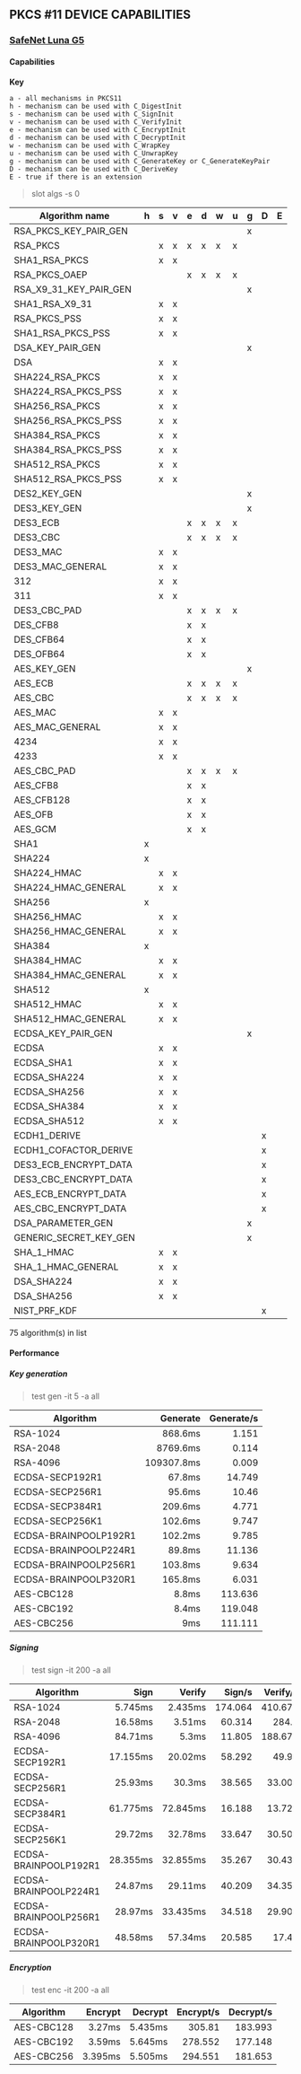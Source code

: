 **PKCS #11 DEVICE CAPABILITIES**
---

### [SafeNet Luna G5](http://www.safenet-inc.com/data-encryption/hardware-security-modules-hsms/luna-hsms-key-management/luna-G5-usb-attached-hsm/)
#### Capabilities
**Key**

    a - all mechanisms in PKCS11
    h - mechanism can be used with C_DigestInit
    s - mechanism can be used with C_SignInit
    v - mechanism can be used with C_VerifyInit
    e - mechanism can be used with C_EncryptInit
    d - mechanism can be used with C_DecryptInit
    w - mechanism can be used with C_WrapKey
    u - mechanism can be used with C_UnwrapKey
    g - mechanism can be used with C_GenerateKey or C_GenerateKeyPair
    D - mechanism can be used with C_DeriveKey
    E - true if there is an extension

> slot algs -s 0

| Algorithm name            | h | s | v | e | d | w | u | g | D | E |
|---------------------------|---|---|---|---|---|---|---|---|---|---|
| RSA_PKCS_KEY_PAIR_GEN     |   |   |   |   |   |   |   | x |   |   |
| RSA_PKCS                  |   | x | x | x | x | x | x |   |   |   |
| SHA1_RSA_PKCS             |   | x | x |   |   |   |   |   |   |   |
| RSA_PKCS_OAEP             |   |   |   | x | x | x | x |   |   |   |
| RSA_X9_31_KEY_PAIR_GEN    |   |   |   |   |   |   |   | x |   |   |
| SHA1_RSA_X9_31            |   | x | x |   |   |   |   |   |   |   |
| RSA_PKCS_PSS              |   | x | x |   |   |   |   |   |   |   |
| SHA1_RSA_PKCS_PSS         |   | x | x |   |   |   |   |   |   |   |
| DSA_KEY_PAIR_GEN          |   |   |   |   |   |   |   | x |   |   |
| DSA                       |   | x | x |   |   |   |   |   |   |   |
| SHA224_RSA_PKCS           |   | x | x |   |   |   |   |   |   |   |
| SHA224_RSA_PKCS_PSS       |   | x | x |   |   |   |   |   |   |   |
| SHA256_RSA_PKCS           |   | x | x |   |   |   |   |   |   |   |
| SHA256_RSA_PKCS_PSS       |   | x | x |   |   |   |   |   |   |   |
| SHA384_RSA_PKCS           |   | x | x |   |   |   |   |   |   |   |
| SHA384_RSA_PKCS_PSS       |   | x | x |   |   |   |   |   |   |   |
| SHA512_RSA_PKCS           |   | x | x |   |   |   |   |   |   |   |
| SHA512_RSA_PKCS_PSS       |   | x | x |   |   |   |   |   |   |   |
| DES2_KEY_GEN              |   |   |   |   |   |   |   | x |   |   |
| DES3_KEY_GEN              |   |   |   |   |   |   |   | x |   |   |
| DES3_ECB                  |   |   |   | x | x | x | x |   |   |   |
| DES3_CBC                  |   |   |   | x | x | x | x |   |   |   |
| DES3_MAC                  |   | x | x |   |   |   |   |   |   |   |
| DES3_MAC_GENERAL          |   | x | x |   |   |   |   |   |   |   |
| 312                       |   | x | x |   |   |   |   |   |   |   |
| 311                       |   | x | x |   |   |   |   |   |   |   |
| DES3_CBC_PAD              |   |   |   | x | x | x | x |   |   |   |
| DES_CFB8                  |   |   |   | x | x |   |   |   |   |   |
| DES_CFB64                 |   |   |   | x | x |   |   |   |   |   |
| DES_OFB64                 |   |   |   | x | x |   |   |   |   |   |
| AES_KEY_GEN               |   |   |   |   |   |   |   | x |   |   |
| AES_ECB                   |   |   |   | x | x | x | x |   |   |   |
| AES_CBC                   |   |   |   | x | x | x | x |   |   |   |
| AES_MAC                   |   | x | x |   |   |   |   |   |   |   |
| AES_MAC_GENERAL           |   | x | x |   |   |   |   |   |   |   |
| 4234                      |   | x | x |   |   |   |   |   |   |   |
| 4233                      |   | x | x |   |   |   |   |   |   |   |
| AES_CBC_PAD               |   |   |   | x | x | x | x |   |   |   |
| AES_CFB8                  |   |   |   | x | x |   |   |   |   |   |
| AES_CFB128                |   |   |   | x | x |   |   |   |   |   |
| AES_OFB                   |   |   |   | x | x |   |   |   |   |   |
| AES_GCM                   |   |   |   | x | x |   |   |   |   |   |
| SHA1                      | x |   |   |   |   |   |   |   |   |   |
| SHA224                    | x |   |   |   |   |   |   |   |   |   |
| SHA224_HMAC               |   | x | x |   |   |   |   |   |   |   |
| SHA224_HMAC_GENERAL       |   | x | x |   |   |   |   |   |   |   |
| SHA256                    | x |   |   |   |   |   |   |   |   |   |
| SHA256_HMAC               |   | x | x |   |   |   |   |   |   |   |
| SHA256_HMAC_GENERAL       |   | x | x |   |   |   |   |   |   |   |
| SHA384                    | x |   |   |   |   |   |   |   |   |   |
| SHA384_HMAC               |   | x | x |   |   |   |   |   |   |   |
| SHA384_HMAC_GENERAL       |   | x | x |   |   |   |   |   |   |   |
| SHA512                    | x |   |   |   |   |   |   |   |   |   |
| SHA512_HMAC               |   | x | x |   |   |   |   |   |   |   |
| SHA512_HMAC_GENERAL       |   | x | x |   |   |   |   |   |   |   |
| ECDSA_KEY_PAIR_GEN        |   |   |   |   |   |   |   | x |   |   |
| ECDSA                     |   | x | x |   |   |   |   |   |   |   |
| ECDSA_SHA1                |   | x | x |   |   |   |   |   |   |   |
| ECDSA_SHA224              |   | x | x |   |   |   |   |   |   |   |
| ECDSA_SHA256              |   | x | x |   |   |   |   |   |   |   |
| ECDSA_SHA384              |   | x | x |   |   |   |   |   |   |   |
| ECDSA_SHA512              |   | x | x |   |   |   |   |   |   |   |
| ECDH1_DERIVE              |   |   |   |   |   |   |   |   | x |   |
| ECDH1_COFACTOR_DERIVE     |   |   |   |   |   |   |   |   | x |   |
| DES3_ECB_ENCRYPT_DATA     |   |   |   |   |   |   |   |   | x |   |
| DES3_CBC_ENCRYPT_DATA     |   |   |   |   |   |   |   |   | x |   |
| AES_ECB_ENCRYPT_DATA      |   |   |   |   |   |   |   |   | x |   |
| AES_CBC_ENCRYPT_DATA      |   |   |   |   |   |   |   |   | x |   |
| DSA_PARAMETER_GEN         |   |   |   |   |   |   |   | x |   |   |
| GENERIC_SECRET_KEY_GEN    |   |   |   |   |   |   |   | x |   |   |
| SHA_1_HMAC                |   | x | x |   |   |   |   |   |   |   |
| SHA_1_HMAC_GENERAL        |   | x | x |   |   |   |   |   |   |   |
| DSA_SHA224                |   | x | x |   |   |   |   |   |   |   |
| DSA_SHA256                |   | x | x |   |   |   |   |   |   |   |
| NIST_PRF_KDF              |   |   |   |   |   |   |   |   | x |   |

75 algorithm(s) in list


#### Performance
##### Key generation

> test gen -it 5 -a all

| Algorithm                 | Generate | Generate/s |
|---------------------------|---------:|-----------:|
| RSA-1024                  |  868.6ms |      1.151 |
| RSA-2048                  | 8769.6ms |      0.114 |
| RSA-4096                  | 109307.8ms |      0.009 |
| ECDSA-SECP192R1           |   67.8ms |     14.749 |
| ECDSA-SECP256R1           |   95.6ms |      10.46 |
| ECDSA-SECP384R1           |  209.6ms |      4.771 |
| ECDSA-SECP256K1           |  102.6ms |      9.747 |
| ECDSA-BRAINPOOLP192R1     |  102.2ms |      9.785 |
| ECDSA-BRAINPOOLP224R1     |   89.8ms |     11.136 |
| ECDSA-BRAINPOOLP256R1     |  103.8ms |      9.634 |
| ECDSA-BRAINPOOLP320R1     |  165.8ms |      6.031 |
| AES-CBC128                |    8.8ms |    113.636 |
| AES-CBC192                |    8.4ms |    119.048 |
| AES-CBC256                |      9ms |    111.111 |

##### Signing

> test sign -it 200 -a all

| Algorithm                 |     Sign |   Verify |   Sign/s | Verify/s |
|---------------------------|---------:|---------:|---------:|---------:|
| RSA-1024                  |  5.745ms |  2.435ms |  174.064 |  410.678 |
| RSA-2048                  |  16.58ms |   3.51ms |   60.314 |    284.9 |
| RSA-4096                  |  84.71ms |    5.3ms |   11.805 |  188.679 |
| ECDSA-SECP192R1           | 17.155ms |  20.02ms |   58.292 |    49.95 |
| ECDSA-SECP256R1           |  25.93ms |   30.3ms |   38.565 |   33.003 |
| ECDSA-SECP384R1           | 61.775ms | 72.845ms |   16.188 |   13.728 |
| ECDSA-SECP256K1           |  29.72ms |  32.78ms |   33.647 |   30.506 |
| ECDSA-BRAINPOOLP192R1     | 28.355ms | 32.855ms |   35.267 |   30.437 |
| ECDSA-BRAINPOOLP224R1     |  24.87ms |  29.11ms |   40.209 |   34.352 |
| ECDSA-BRAINPOOLP256R1     |  28.97ms | 33.435ms |   34.518 |   29.909 |
| ECDSA-BRAINPOOLP320R1     |  48.58ms |  57.34ms |   20.585 |    17.44 |

##### Encryption
> test enc -it 200 -a all

| Algorithm                 |  Encrypt |  Decrypt | Encrypt/s | Decrypt/s |
|---------------------------|---------:|---------:|---------:|---------:|
| AES-CBC128                |   3.27ms |  5.435ms |   305.81 |  183.993 |
| AES-CBC192                |   3.59ms |  5.645ms |  278.552 |  177.148 |
| AES-CBC256                |  3.395ms |  5.505ms |  294.551 |  181.653 |

